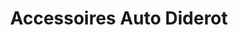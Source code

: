 ---
title: "Accessoires Auto Diderot"
url: /paris/accessoires-auto-diderot/
shop: pièces de voitures
---